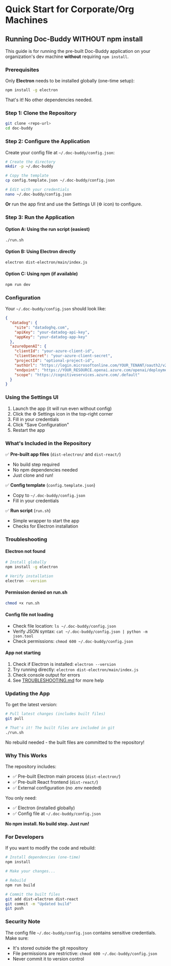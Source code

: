 # Quick Start for Corporate/Org Machines

## Running Doc-Buddy WITHOUT npm install

This guide is for running the pre-built Doc-Buddy application on your organization's dev machine **without** requiring `npm install`.

### Prerequisites

Only **Electron** needs to be installed globally (one-time setup):

```bash
npm install -g electron
```

That's it! No other dependencies needed.

### Step 1: Clone the Repository

```bash
git clone <repo-url>
cd doc-buddy
```

### Step 2: Configure the Application

Create your config file at `~/.doc-buddy/config.json`:

```bash
# Create the directory
mkdir -p ~/.doc-buddy

# Copy the template
cp config.template.json ~/.doc-buddy/config.json

# Edit with your credentials
nano ~/.doc-buddy/config.json
```

**Or** run the app first and use the Settings UI (⚙️ icon) to configure.

### Step 3: Run the Application

#### Option A: Using the run script (easiest)
```bash
./run.sh
```

#### Option B: Using Electron directly
```bash
electron dist-electron/main/index.js
```

#### Option C: Using npm (if available)
```bash
npm run dev
```

### Configuration

Your `~/.doc-buddy/config.json` should look like:

```json
{
  "datadog": {
    "site": "datadoghq.com",
    "apiKey": "your-datadog-api-key",
    "appKey": "your-datadog-app-key"
  },
  "azureOpenAI": {
    "clientId": "your-azure-client-id",
    "clientSecret": "your-azure-client-secret",
    "projectId": "optional-project-id",
    "authUrl": "https://login.microsoftonline.com/YOUR_TENANT/oauth2/v2.0/token",
    "endpoint": "https://YOUR_RESOURCE.openai.azure.com/openai/deployments/YOUR_DEPLOYMENT",
    "scope": "https://cognitiveservices.azure.com/.default"
  }
}
```

### Using the Settings UI

1. Launch the app (it will run even without config)
2. Click the ⚙️ Settings icon in the top-right corner
3. Fill in your credentials
4. Click "Save Configuration"
5. Restart the app

### What's Included in the Repository

✅ **Pre-built app files** (`dist-electron/` and `dist-react/`)
- No build step required
- No npm dependencies needed
- Just clone and run!

✅ **Config template** (`config.template.json`)
- Copy to `~/.doc-buddy/config.json`
- Fill in your credentials

✅ **Run script** (`run.sh`)
- Simple wrapper to start the app
- Checks for Electron installation

### Troubleshooting

#### Electron not found
```bash
# Install globally
npm install -g electron

# Verify installation
electron --version
```

#### Permission denied on run.sh
```bash
chmod +x run.sh
```

#### Config file not loading
- Check file location: `ls ~/.doc-buddy/config.json`
- Verify JSON syntax: `cat ~/.doc-buddy/config.json | python -m json.tool`
- Check permissions: `chmod 600 ~/.doc-buddy/config.json`

#### App not starting
1. Check if Electron is installed: `electron --version`
2. Try running directly: `electron dist-electron/main/index.js`
3. Check console output for errors
4. See [TROUBLESHOOTING.md](TROUBLESHOOTING.md) for more help

### Updating the App

To get the latest version:

```bash
# Pull latest changes (includes built files)
git pull

# That's it! The built files are included in git
./run.sh
```

No rebuild needed - the built files are committed to the repository!

### Why This Works

The repository includes:
- ✅ Pre-built Electron main process (`dist-electron/`)
- ✅ Pre-built React frontend (`dist-react/`)
- ✅ External configuration (no .env needed)

You only need:
- ✅ Electron (installed globally)
- ✅ Config file at `~/.doc-buddy/config.json`

**No npm install. No build step. Just run!**

### For Developers

If you want to modify the code and rebuild:

```bash
# Install dependencies (one-time)
npm install

# Make your changes...

# Rebuild
npm run build

# Commit the built files
git add dist-electron dist-react
git commit -m "Updated build"
git push
```

### Security Note

The config file `~/.doc-buddy/config.json` contains sensitive credentials. Make sure:
- It's stored outside the git repository
- File permissions are restrictive: `chmod 600 ~/.doc-buddy/config.json`
- Never commit it to version control

